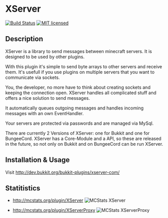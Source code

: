 XServer
=======
[![Build Status](https://travis-ci.org/mickare/xserver.svg?branch=master)](https://travis-ci.org/mickare/xserver)
[![MIT licensed](https://img.shields.io/badge/license-MIT-blue.svg)](./LICENSE)


Description
-----------
XServer is a library to send messages between minecraft servers. It is designed to be used by other plugins.

With this plugin it's simple to send byte arrays to other servers and receive them.
It's usefull if you use plugins on multiple servers that you want to communicate via sockets.


You, the developer, no more have to think about creating sockets and keeping the connection open.
XServer handles all complicated stuff and offers a nice solution to send messages.

It automatically queues outgoing messages and handles incoming messages with an own EventHandler.

Your servers are protected via passwords and are managed via MySql.

There are currently 2 Versions of XServer: one for Bukkit and one for BungeeCord.
XServer has a Core-Module and a API, so these are released in the future, so not only on Bukkit and on BungeeCord can be run XServer.

Installation & Usage
--------------------
Visit http://dev.bukkit.org/bukkit-plugins/xserver-com/

Statitistics
------------
- http://mcstats.org/plugin/XServer
![MCStats XServer](http://i.mcstats.org/XServer/Global+Statistics.png)

- http://mcstats.org/plugin/XServerProxy
![MCStats XServerProxy](http://i.mcstats.org/XServerProxy/Global+Statistics.png)
